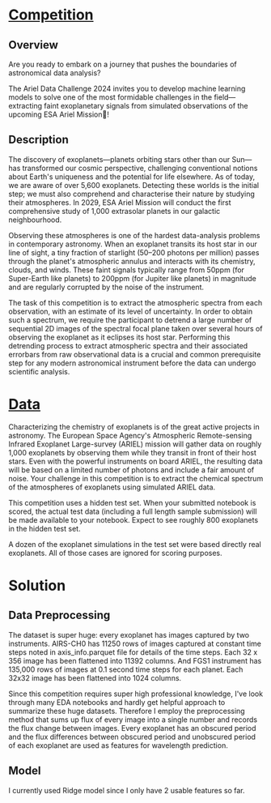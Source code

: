 # [Competition](https://www.kaggle.com/competitions/ariel-data-challenge-2024)
## Overview
Are you ready to embark on a journey that pushes the boundaries of astronomical data analysis?

The Ariel Data Challenge 2024 invites you to develop machine learning models to solve one of the most formidable challenges in the field—extracting faint exoplanetary signals from simulated observations of the upcoming ESA Ariel Mission🚀!

## Description

The discovery of exoplanets—planets orbiting stars other than our Sun—has transformed our cosmic perspective, challenging conventional notions about Earth's uniqueness and the potential for life elsewhere. As of today, we are aware of over 5,600 exoplanets. Detecting these worlds is the initial step; we must also comprehend and characterise their nature by studying their atmospheres. In 2029, ESA Ariel Mission will conduct the first comprehensive study of 1,000 extrasolar planets in our galactic neighbourhood.

Observing these atmospheres is one of the hardest data-analysis problems in contemporary astronomy. When an exoplanet transits its host star in our line of sight, a tiny fraction of starlight (50–200 photons per million) passes through the planet's atmospheric annulus and interacts with its chemistry, clouds, and winds. These faint signals typically range from 50ppm (for Super-Earth like planets) to 200ppm (for Jupiter like planets) in magnitude and are regularly corrupted by the noise of the instrument.

The task of this competition is to extract the atmospheric spectra from each observation, with an estimate of its level of uncertainty. In order to obtain such a spectrum, we require the participant to detrend a large number of sequential 2D images of the spectral focal plane taken over several hours of observing the exoplanet as it eclipses its host star. Performing this detrending process to extract atmospheric spectra and their associated errorbars from raw observational data is a crucial and common prerequisite step for any modern astronomical instrument before the data can undergo scientific analysis.

# [Data](https://www.kaggle.com/competitions/ariel-data-challenge-2024/data)

Characterizing the chemistry of exoplanets is of the great active projects in astronomy. The European Space Agency's Atmospheric Remote-sensing Infrared Exoplanet Large-survey (ARIEL) mission will gather data on roughly 1,000 exoplanets by observing them while they transit in front of their host stars. Even with the powerful instruments on board ARIEL, the resulting data will be based on a limited number of photons and include a fair amount of noise. Your challenge in this competition is to extract the chemical spectrum of the atmospheres of exoplanets using simulated ARIEL data.

This competition uses a hidden test set. When your submitted notebook is scored, the actual test data (including a full length sample submission) will be made available to your notebook. Expect to see roughly 800 exoplanets in the hidden test set.

A dozen of the exoplanet simulations in the test set were based directly real exoplanets. All of those cases are ignored for scoring purposes.


# Solution
## Data Preprocessing
The dataset is super huge: every exoplanet has images captured by two instruments. AIRS-CH0 has 11250 rows of images captured at constant time steps noted in axis_info.parquet file for details of the time steps. Each 32 x 356 image has been flattened into 11392 columns. And FGS1 instrument has 135,000 rows of images at 0.1 second time steps for each planet. Each 32x32 image has been flattened into 1024 columns.

Since this competition requires super high professional knowledge, I've look through many EDA notebooks and hardly get helpful approach to summarize these huge datasets. Therefore I employ the preprocessing method that sums up flux of every image into a single number and records the flux change between images. Every exoplanet has an obscured period and the flux differences between obscured period and unobscured period of each exoplanet are used as features for wavelength prediction.

## Model
I currently used Ridge model since I only have 2 usable features so far.


